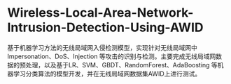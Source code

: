# Wireless-Local-Area-Network-Intrusion-Detection-Using-AWID
基于机器学习方法的无线局域网入侵检测模型，实现针对无线局域网中Impersonation、DoS、Injection 等攻击的识别与检测。主要完成无线局域网数据的预处理，以及基于LR、SVM、GBDT、RandomForest、AdaBoosting 等机器学习分类算法的模型开发，并在无线局域网数据集AWID上进行测试。

